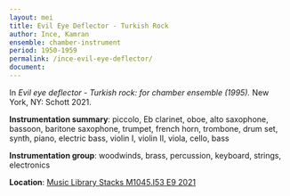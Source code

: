```yaml
---
layout: mei
title: Evil Eye Deflector - Turkish Rock
author: Ince, Kamran
ensemble: chamber-instrument 
period: 1950-1959
permalink: /ince-evil-eye-deflector/
document: 
---
```


In *Evil eye deflector - Turkish rock: for chamber ensemble (1995).* New York, NY: Schott 2021.

**Instrumentation summary**: piccolo, Eb clarinet, oboe, alto saxophone, bassoon, baritone saxophone, trumpet, french horn, trombone, drum set, synth, piano, electric bass, violin I, violin II, viola, cello, bass

**Instrumentation group**: woodwinds, brass, percussion, keyboard, strings, electronics 

**Location**: <a href="https://tufts.primo.exlibrisgroup.com/permalink/01TUN_INST/1kc9gia/alma991018456864503851" target="_blank">Music Library Stacks M1045.I53 E9 2021</a>